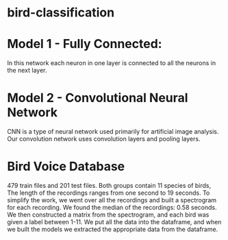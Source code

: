 # bird-classification
# Model 1 - Fully Connected:
In this network each neuron in one layer is connected to all the neurons in the next layer.

# Model 2 - Convolutional Neural Network
CNN is a type of neural network used primarily for artificial image analysis.
Our convolution network uses convolution layers and pooling layers. 

# Bird Voice Database 
479 train files and 201 test files.
Both groups contain 11 species of birds,
The length of the recordings ranges from one second to 19 seconds.
To simplify the work, we went over all the recordings and built a spectrogram for each recording. We found the median of the recordings: 0.58 seconds.
We then constructed a matrix from the spectrogram, and each bird was given a label between 1-11. We put all the data into the dataframe, and when we built the models we extracted the appropriate data from the dataframe.
